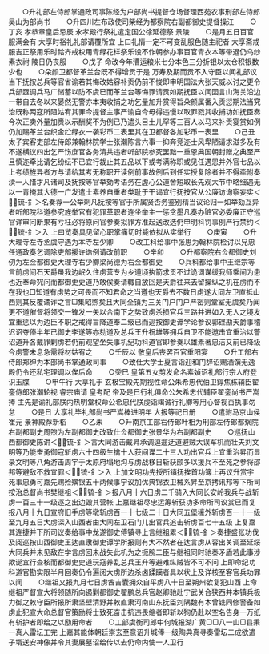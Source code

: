 <!-- { "loadSidebar": true } -->
　　○升礼部左侍郎掌通政司事陈经为户部尚书提督仓场督理西苑农事刑部左侍郎吴山为部尚书
　　○升四川左布政使司柴经为都察院右副都御史提督操江
　　○丁亥  孝恭章皇后忌辰  永孝殿行祭礼遣定国公徐延德祭  景陵
　　○是月五日百官服满会有  大享时裕礼礼部请覆所宜  上曰礼情一定不可变乱服色随主祀者  大享斋戒服吉正祭用乐时祫齐戒权用青绿花样祭乐设不作朝参办事百官青衣本等带退仍乌纱素衣祔  陵日仍丧服
　　○戊子  命改今年漕运粮米七分本色三分折银以太仓积银数少也
　　○朵颜卫都督革兰台既不得增贡于是  万寿及期而贡不入守臣以闻礼部议当下抚按总兵等官省谕若其悔改姑容补贡仍前不悛即申明国法大张天威以讨之更令兵部亟调兵马广储蓄以防不虞已而革兰台等悔罪请贡如期抚臣以闻因言山海关沿边一带自去冬以来晏然无警亦本夷收捕之功乞量加升赏得旨朵颜属番入贡愆期法当究治既称两寇所阻姑宥其罪今提督主事严谕自今毋得违慢以取罪戮其收捕功如抚臣奏今次正卖外量加赉以示酬奖不为例已乃遣头目土儿罕等三百人以马来补贡宴赏如例仍加赐革兰台织金纻绿衣一袭彩币二表里其在卫都督各加彩币一表里
　　○己丑  太子宾客吏部左侍郎兼翰林院学士张潮陈言六事一抑奔竞迩士风卑陋请求滋多及有不遂横议四出乞严饬庶官各务清共违者听部院参究罢黜一重恩典国朝封赠之典至严且慎迩牵比请乞纷纭不已宜行裁止其五品以下或考满称职或见任遇恩并外官七品以上考绩旌异者方与请给其考无称职开读例前事故例后到任实授复除者并不得牵附奏渎一人惜才凡诸司及抚按等官举劾考语务在虗心公道舍短取长先观大节中略细遇无以一青掩其大德一广发遣士素养自重者类耻于干谒宜行抚按官从公廉访询察妄实＜锍-釒＞名奏荐一公举剌凡抚按等官于所属贤否务鉴别精当议论归一如举劾互异者听部院科道参究旌举官有犯罪革职者连坐举主一惩贪墨凡奏办赃官必委廉正守巡官详审问断果有亏枉必将原问官参奏拟罪方准起送改选仍申明科罚事例严行禁约＜锍-釒＞入  上曰览奏具见留心职掌痛切时毙依拟从实举行
　　○庚寅
　　○升大理寺左寺丞虞守遇为本寺左少卿
　　○改工科给事中张思为翰林院检讨以兄忠任通政奏乞调除吏部援许诰例请改前职
　　○辛卯
　　○升都察院右佥都御史刘仞为左佥都御史大理寺右少卿梁尚德为右佥都御史
　　○兵科都给事中王继宗等言前虏间石天爵虽我边岷久住虏营专为乡道顷执箭求贡不过诡词谋缓我师乘间为患也近奉命究问而都御史史道乃敢俟奏请輙自放回是天爵往来去留操纵之机在虏而不在我也□知道有虏势之可畏而不知君命之当遵也天爵去不数日虏遂大同左卫直抵山西则其反覆谲诈之言□集昭煦矣且大同全镇为三关门户门户严密则堂室无虞矣乃闻更不道催督将领交一锋发一矢以合南下之势致虏杀损官兵三路并进如入无人之境发宜重惩以为边臣不职之戒得旨降道奉二级已而巡按御史谭学论参议郭铿勘天爵事稽迟诏夺俸半年已御史李遂等亦劾道及总兵王升祝雄等拥兵自卫不能邀击宜重治以警诏道升各戴罪剿虏若仍前观望坐失事机纪功科道官即参奏以雄素著忠洁又前已降级今虏警未息急需将材姑宥之
　　○壬辰以  敬皇后丧罢百官重阳宴
　　○升工部右侍郎郑绅为本部尚书掌通政司事
　　○致仕大学士夏言诣迎和门辞诏赐酒馔无逸殿仍令还私宅理调以俟后命
　　○癸巳  皇第五女剪发命名素媜诏礼部行宗人府登识玉牒
　　○甲午行  大享礼于  玄极宝殿先期视性命公朱希忠代伯卫錞焦栋辅臣翟銮侍郎张潮轮视  睿宗庙请  皇考配  帝及是日行礼俱命公朱希忠代辅臣翟銮尚书严嵩捧  主先是谕礼部朕内热明堂权命公希忠代朕虔诣竭诚行礼卿等用心督视百执事勿怠
　　○是日  大享礼毕礼部尚书严嵩棒进明年  大报等祀日册
　　○遣驸马京山侯崔元  景神殿荐新稻
　　○乙未
　　○升南京工部右侍郎叶相为刑部左侍郎都察院右副都副史周煦为左副都御史改致仕佥都御史张景华为右副都副史
　　○巡抚山西都御史陈讲＜锍-釒＞言大同游击戴昇承调逗遛迂道避贼大误军机而壮夫刘文明等乃能奋勇御寇斩虏六十四级生擒十人获间谍二十三人功出官兵上宜重治昇而显录文明等八角游击周宇于太原府塌地沟与虏战移日斩获颇多以援兵不至死之参将邵邦等避敌不救宜罪＜锍-釒＞入  上加文明功先授所镇抚挨首功簿上再议升赏宇死事忠勇可嘉先赐殓殡银五十两候事宁议加优典锦衣卫械系昇至京拷讯邦等下所司按治总督尚书樊继祖＜锍-釒＞报八月十六日虏二千骑入大同长安岭我兵与战斩虏一百三十一级逐之出边毁其营帐  上嘉继祖尽忠运筹斩获功多命所司议赏已而复报八月十九日宣府旧手虏等墩斩虏百一十七级二十日大同五堡壕外斩虏百一十一级至九月五日大虏深入山西者由大同左卫石门儿出官兵追击斩虏百七十五级  上复嘉其连捷并下所司议奏给事中龙遂御史傅镇寻上言继祖累＜锍-釒＞奏捷盛张功伐及阅巡按山西御史王达直隶御史谭学所报则有大不然者在达言虏从容出关调至延绥大同兵并未见敌在学言虏回未战失此机为之扼腕二臣与继祖同时驰奏矛盾若此事涉欺诞宜行查核而都御史史道玩寇养乱总兵王升等避难纵贼皆不可不问  上即命纪功科道官勘实限半月回奏仍令遍阅大虏所边杀卤蹂躏者具以状上及详核至客官兵功罪以闻
　　○继祖又报九月七日虏酋吉囊拥众自平虏八十日至朔州欲复犯山西  上命继祖严督宣大将领随所向遏剿都御史翟鹏总兵官赵卿驰赴宁武关合狭西并本镇兵极力御之敕守臣所报所隶坚壁清野并敕直隶河南山东抚臣刘隅魏有本曾铣同修警备如虏止犯宣大命总督官策励将士致死奋击抗违畏缩者即斩以狥仍赴以空名告身一万纸有斩护者即给之以励用命者
　　○工部虞衡司郎中何城报湖广黄□□八一山□县秉一真人雷坛工完  上嘉其能体朝廷崇玄至意诏升城俸一级陶典真寻奏雷坛二成欲遣子壻送安神像并令其妻展墓诏给传以去仍命内使一人卫行
